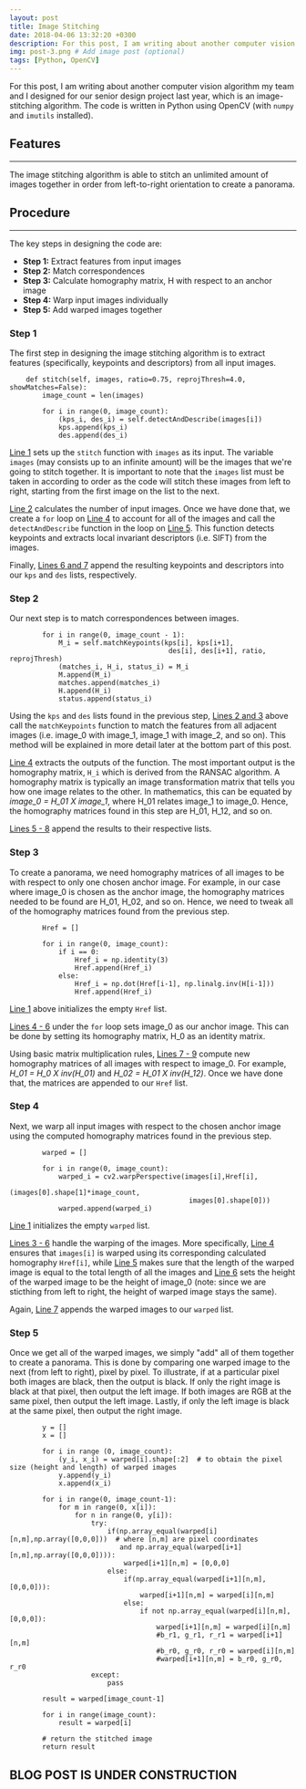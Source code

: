 ```yaml
---
layout: post
title: Image Stitching
date: 2018-04-06 13:32:20 +0300
description: For this post, I am writing about another computer vision algorithm my team and I designed for our senior design project last year, which is an image-stitching algorithm.
img: post-3.png # Add image post (optional)
tags: [Python, OpenCV]
---
```

For this post, I am writing about another computer vision algorithm my team and I designed for our senior design project last year, which is an image-stitching algorithm. The code is written in Python using OpenCV (with `numpy` and `imutils` installed).

## Features
-----
The image stitching algorithm is able to stitch an unlimited amount of images together in order from left-to-right orientation to create a panorama.

## Procedure
-----
The key steps in designing the code are:
* **Step 1:** Extract features from input images
* **Step 2:** Match correspondences
* **Step 3:** Calculate homography matrix, H with respect to an anchor image
* **Step 4:** Warp input images individually
* **Step 5:** Add warped images together

### **Step 1**
The first step in designing the image stitching algorithm is to extract features (specifically, keypoints and descriptors) from all input images.

```Shell
    def stitch(self, images, ratio=0.75, reprojThresh=4.0, showMatches=False):  
        image_count = len(images)

        for i in range(0, image_count):
            (kps_i, des_i) = self.detectAndDescribe(images[i]) 
            kps.append(kps_i) 
            des.append(des_i)
```

<u>Line 1</u> sets up the `stitch` function with `images` as its input. The variable `images` (may consists up to an infinite amount) will be the images that we're going to stitch together. It is important to note that the `images` list must be taken in according to order as the code will stitch these images from left to right, starting from the first image on the list to the next.

<u>Line 2</u> calculates the number of input images. Once we have done that, we create a `for` loop on <u>Line 4</u> to account for all of the images and call the `detectAndDescribe` function in the loop on <u>Line 5</u>. This function detects keypoints and extracts local invariant descriptors (i.e. SIFT) from the images.

Finally, <u>Lines 6 and 7</u> append the resulting keypoints and descriptors into our `kps` and `des` lists, respectively.

### **Step 2**

Our next step is to match correspondences between images. 

```Shell
        for i in range(0, image_count - 1):
            M_i = self.matchKeypoints(kps[i], kps[i+1],
                                       des[i], des[i+1], ratio, reprojThresh)
            (matches_i, H_i, status_i) = M_i
            M.append(M_i)
            matches.append(matches_i)
            H.append(H_i)
            status.append(status_i)
```

Using the `kps` and `des` lists found in the previous step, <u>Lines 2 and 3</u> above call the `matchKeypoints` function to match the features from all adjacent images (i.e. image_0 with image_1, image_1 with image_2, and so on). This method will be explained in more detail later at the bottom part of this post. 

<u>Line 4</u> extracts the outputs of the function. The most important output is the homography matrix, `H_i` which is derived from the RANSAC algorithm. A homography matrix is typically an image transformation matrix that tells you how one image relates to the other. In mathematics, this can be equated by *image_0 = H_01 X image_1*, where H_01 relates image_1 to image_0. Hence, the homography matrices found in this step are H_01, H_12, and so on.

<u>Lines 5 - 8</u> append the results to their respective lists. 

### **Step 3**

To create a panorama, we need homography matrices of all images to be with respect to only one chosen anchor image. For example, in our case where image_0 is chosen as the anchor image, the homography matrices needed to be found are H_01, H_02, and so on. Hence, we need to tweak all of the homography matrices found from the previous step.

```Shell
        Href = []

        for i in range(0, image_count):
            if i == 0:
                Href_i = np.identity(3)
                Href.append(Href_i)
            else:
                Href_i = np.dot(Href[i-1], np.linalg.inv(H[i-1]))
                Href.append(Href_i)
```

<u>Line 1</u> above initializes the empty `Href` list. 

<u>Lines 4 - 6</u> under the `for` loop sets image_0 as our anchor image. This can be done by setting its homography matrix, H_0 as an identity matrix. 

Using basic matrix multiplication rules, <u>Lines 7 - 9</u> compute new homography matrices of all images with respect to image_0. For example, *H_01 = H_0 X inv(H_01)* and *H_02 = H_01 X inv(H_12)*. Once we have done that, the matrices are appended to our `Href` list.

### **Step 4**

Next, we warp all input images with respect to the chosen anchor image using the computed homography matrices found in the previous step.

```Shell
        warped = []

        for i in range(0, image_count):
            warped_i = cv2.warpPerspective(images[i],Href[i],
                                           (images[0].shape[1]*image_count,
                                            images[0].shape[0]))   
            warped.append(warped_i)
```

<u>Line 1</u> initializes the empty `warped` list. 

<u>Lines 3 - 6</u> handle the warping of the images. More specifically, <u>Line 4</u> ensures that `images[i]` is warped using its corresponding calculated homography `Href[i]`, while <u>Line 5</u> makes sure that the length of the warped image is equal to the total length of all the images and <u>Line 6</u> sets the height of the warped image to be the height of image_0 (note: since we are sticthing from left to right, the height of warped image stays the same). 

Again, <u>Line 7</u> appends the warped images to our `warped` list.

### **Step 5**
Once we get all of the warped images, we simply "add" all of them together to create a panorama. This is done by comparing one warped image to the next (from left to right), pixel by pixel. To illustrate, if at a particular pixel both images are black, then the output is black. If only the right image is black at that pixel, then output the left image. If both images are RGB at the same pixel, then output the left image. Lastly, if only the left image is black at the same pixel, then output the right image.

```Shell
        y = []
        x = []

        for i in range (0, image_count):
            (y_i, x_i) = warped[i].shape[:2]  # to obtain the pixel size (height and length) of warped images
            y.append(y_i)
            x.append(x_i)

        for i in range(0, image_count-1):
            for m in range(0, x[i]):
                for n in range(0, y[i]):
                    try:
                        if(np.array_equal(warped[i][n,m],np.array([0,0,0]))  # where [n,m] are pixel coordinates
                           and np.array_equal(warped[i+1][n,m],np.array([0,0,0]))):
                            warped[i+1][n,m] = [0,0,0]
                        else:
                            if(np.array_equal(warped[i+1][n,m],[0,0,0])):
                                warped[i+1][n,m] = warped[i][n,m]
                            else:
                                if not np.array_equal(warped[i][n,m],[0,0,0]):
                                    warped[i+1][n,m] = warped[i][n,m]
                                    #b_r1, g_r1, r_r1 = warped[i+1][n,m]
                                    #b_r0, g_r0, r_r0 = warped[i][n,m]
                                    #warped[i+1][n,m] = b_r0, g_r0, r_r0
                    except:
                        pass

        result = warped[image_count-1]

        for i in range(image_count):
            result = warped[i]

        # return the stitched image
        return result
```


## BLOG POST IS UNDER CONSTRUCTION
